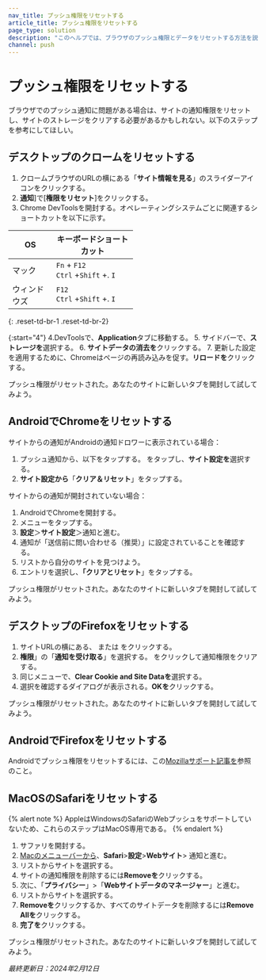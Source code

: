 ```yaml
---
nav_title: プッシュ権限をリセットする
article_title: プッシュ権限をリセットする
page_type: solution
description: "このヘルプでは、ブラウザのプッシュ権限とデータをリセットする方法を説明する。"
channel: push
---
```


# プッシュ権限をリセットする

ブラウザでのプッシュ通知に問題がある場合は、サイトの通知権限をリセットし、サイトのストレージをクリアする必要があるかもしれない。以下のステップを参考にしてほしい。

## デスクトップのクロームをリセットする

1. クロームブラウザのURLの横にある「**サイト情報を見る**」のスライダーアイコンをクリックする。
2. **通知**]で\[**権限をリセット**]をクリックする。
3. Chrome DevToolsを開封する。オペレーティングシステムごとに関連するショートカットを以下に示す。

<style> 
table {
    max-width: 50%;
}
</style>

| OS      | キーボードショートカット                                                  |
| ------- | ------------------------------------------------------------------- |
| マック      | `Fn` + `F12`<br>`Ctrl` +`Shift` +. `I` |
| ウィンドウズ | `F12`<br>`Ctrl` +`Shift` +. `I` |
{: .reset-td-br-1 .reset-td-br-2}

{:start="4"}
4\.DevToolsで、**Application**タブに移動する。
5. サイドバーで、**ストレージを**選択する。
6. **サイトデータの消去を**クリックする。
7. 更新した設定を適用するために、Chromeはページの再読み込みを促す。**リロードを**クリックする。

プッシュ権限がリセットされた。あなたのサイトに新しいタブを開封して試してみよう。

## AndroidでChromeをリセットする

サイトからの通知がAndroidの通知ドロワーに表示されている場合：

1. プッシュ通知から、以下をタップする。 <i class="fas fa-cog" title="設定"></i>をタップし、**サイト設定を**選択する。
2. **サイト設定から**「**クリア＆リセット**」をタップする。

サイトからの通知が開封されていない場合：

1. AndroidでChromeを開封する。
2. <i class="fas fa-ellipsis-vertical"></i> メニューをタップする。
3. **設定**＞**サイト設定**＞通知と進む。
4. 通知が「送信前に問い合わせる（推奨）」に設定されていることを確認する。
5. リストから自分のサイトを見つけよう。
6. エントリを選択し、**「クリアとリセット**」をタップする。

プッシュ権限がリセットされた。あなたのサイトに新しいタブを開封して試してみよう。

## デスクトップのFirefoxをリセットする

1. サイトURLの横にある、<i class="fa-solid fa-circle-info" alt="info icon"></i> または<i class="fas fa-lock" alt="lock icon"></i> をクリックする。
2. **権限**」の「**通知を受け取る**」を選択する。 <i class="fa-solid fa-circle-xmark" title="この権限をクリアし、再度尋ねる"></i>をクリックして通知権限をクリアする。
3. 同じメニューで、**Clear Cookie and Site Dataを**選択する。
4. 選択を確認するダイアログが表示される。**OKを**クリックする。

プッシュ権限がリセットされた。あなたのサイトに新しいタブを開封して試してみよう。

## AndroidでFirefoxをリセットする

Androidでプッシュ権限をリセットするには、この[Mozillaサポート記事を](https://support.mozilla.org/en-US/kb/clear-your-browsing-history-and-other-personal-data#w_clear-specific-items-from-your-browser)参照のこと。

## MacOSのSafariをリセットする

{% alert note %}
AppleはWindowsのSafariのWebプッシュをサポートしていないため、これらのステップはMacOS専用である。
{% endalert %}

1. サファリを開封する。
2. [Macのメニューバーから](https://support.apple.com/guide/mac-help/whats-in-the-menu-bar-mchlp1446/mac)、**Safari**>**設定**>**Webサイト**> 通知と進む。
3. リストからサイトを選択する。
4. サイトの通知権限を削除するには**Removeを**クリックする。
5. 次に、「**プライバシー**」>「**Webサイトデータのマネージャー**」と進む。
6. リストからサイトを選択する。
7. **Removeを**クリックするか、すべてのサイトデータを削除するには**Remove Allを**クリックする。
8. **完了を**クリックする。

プッシュ権限がリセットされた。あなたのサイトに新しいタブを開封して試してみよう。


*最終更新日：2024年2月12日*